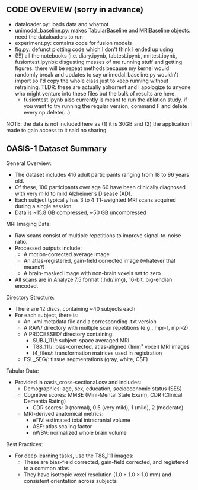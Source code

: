 CODE OVERVIEW (sorry in advance)
------------------------
- dataloader.py: loads data and whatnot
- unimodal_baseline.py: makes TabularBaseline and MRIBaseline objects. need the dataloaders to run
- experiment.py: contains code for fusion models
- fig.py: defunct plotting code which I don't think I ended up using
- (!!!) all the notebooks (i.e. diary.ipynb, tabtest.ipynb, mritest.ipynb, fusiontest.ipynb): disgusting messes of me running stuff and getting figures. there will be repeat methods because my kernel would randomly break and updates to say unimodal_baseline.py wouldn't import so I'd copy the whole class just to keep running without retraining. TLDR: these are actually abhorrent and I apologize to anyone who might venture into these files but the bulk of results are here.
    - fusiontest.ipynb also currently is meant to run the ablation study. if you want to try running the regular version, command F and delete every np.delete(...)

NOTE: the data is not included here as (1) it is 30GB and (2) the application I made to gain access to it said no sharing.

OASIS-1 Dataset Summary
------------------------

General Overview:
- The dataset includes 416 adult participants ranging from 18 to 96 years old.
- Of these, 100 participants over age 60 have been clinically diagnosed with very mild to mild Alzheimer’s Disease (AD).
- Each subject typically has 3 to 4 T1-weighted MRI scans acquired during a single session.
- Data is ~15.8 GB compressed, ~50 GB uncompressed

MRI Imaging Data:
- Raw scans consist of multiple repetitions to improve signal-to-noise ratio.
- Processed outputs include:
  - A motion-corrected average image
  - An atlas-registered, gain-field corrected image (whatever that means?)
  - A brain-masked image with non-brain voxels set to zero
- All scans are in Analyze 7.5 format (.hdr/.img), 16-bit, big-endian encoded.

Directory Structure:
- There are 12 discs, containing ~40 subjects each
- For each subject, there is:
  - An .xml metadata file and a corresponding .txt version
  - A RAW/ directory with multiple scan repetitions (e.g., mpr-1, mpr-2)
  - A PROCESSED/ directory containing:
    - SUBJ_111/: subject-space averaged MRI
    - T88_111/: bias-corrected, atlas-aligned (1mm³ voxel) MRI images
    - t4_files/: transformation matrices used in registration
  - FSL_SEG/: tissue segmentations (gray, white, CSF)

Tabular Data:
- Provided in oasis_cross-sectional.csv and includes:
  - Demographics: age, sex, education, socioeconomic status (SES)
  - Cognitive scores: MMSE (Mini-Mental State Exam), CDR (Clinical Dementia Rating)
    - CDR scores: 0 (normal), 0.5 (very mild), 1 (mild), 2 (moderate)
  - MRI-derived anatomical metrics:
    - eTIV: estimated total intracranial volume
    - ASF: atlas scaling factor
    - nWBV: normalized whole brain volume

Best Practices:
- For deep learning tasks, use the T88_111 images:
  - These are bias-field corrected, gain-field corrected, and registered to a common atlas
  - They have isotropic voxel resolution (1.0 × 1.0 × 1.0 mm) and consistent orientation across subjects

